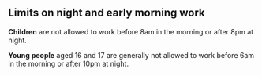 ##  Limits on night and early morning work

**Children** are not allowed to work before 8am in the morning or after 8pm at
night.

**Young people** aged 16 and 17 are generally not allowed to work before 6am
in the morning or after 10pm at night.
